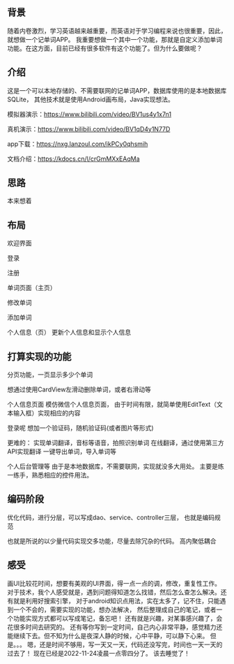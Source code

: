 
## 背景
随着内卷激烈，学习英语越来越重要，而英语对于学习编程来说也很重要，因此，就想做一个记单词APP。
我重要想做一个其中一个功能，那就是自定义添加单词功能。在这方面，目前已经有很多软件有这个功能了。但为什么要做呢？
## 介绍
这是一个可以本地存储的、不需要联网的记单词APP，数据库使用的是本地数据库SQLite，
其他技术就是使用Android画布局，Java实现想法。

模拟器演示：https://www.bilibili.com/video/BV1us4y1x7n1

真机演示：https://www.bilibili.com/video/BV1qD4y1N77D

app下载：https://nxg.lanzoul.com/ikPCy0qhsmih

文档介绍：https://kdocs.cn/l/crGmMXxEAqMa

## 思路

 本来想着

## 布局
欢迎界面

登录

注册


单词页面（主页）

修改单词

添加单词


个人信息（页）
更新个人信息和显示个人信息


## 打算实现的功能
分页功能，一页显示多少个单词

想通过使用CardView左滑动删除单词，或者右滑动等

个人信息页面
模仿微信个人信息页面，
由于时间有限，就简单使用EditText（文本输入框）实现相应的内容

登录呢
想加一个验证码，随机验证码(或者图片等形式)

更难的：
实现单词翻译，音标等语音，拍照识别单词
在线翻译，通过使用第三方API实现翻译
一键导出单词，导入单词等

个人后台管理等
由于是本地数据库，不需要联网，实现就没多大用处。
主要是练一练手，熟悉相应的控件用法。


## 编码阶段
优化代码，进行分层，可以写成dao、service、controller三层，
也就是编码规范

也就是所说的以少量代码实现交多功能，尽量去除冗杂的代码。
高内聚低耦合



## 感受
画UI比较花时间，想要有美观的UI界面，得一点一点的调，修改，重复性工作。
对于技术，我个人感受就是，遇到问题得知道怎么找错，然后怎么查怎么解决。还有就是利用好搜索引擎，
对于android知识点用法，实在太多了，记不住，只能遇到一个不会的，需要实现的功能，想办法解决，
然后整理成自己的笔记，或者一个功能实现方式都可以写成笔记，备忘吧！
还有就是兴趣，对某事感兴趣了，会花很多时间去研究的。
还有等你写到一定时间，自己内心非常平静，感觉精力还能继续下去。但不知为什么是夜深人静的时候，心中平静，可以静下心来。
但是。。。
嗯，还是时间不够用，写一天又一天，代码还没写完，时间也一天一天的过去了！
现在已经是2022-11-24凌晨一点零四分了。
该去睡觉了！







